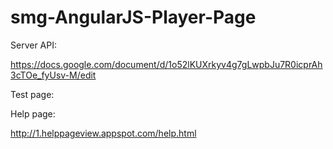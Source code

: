 smg-AngularJS-Player-Page
=========================

Server API:

https://docs.google.com/document/d/1o52lKUXrkyv4g7gLwpbJu7R0icprAh3cTOe_fyUsv-M/edit


Test page:

Help page:

http://1.helppageview.appspot.com/help.html



